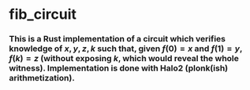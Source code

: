 # fib_circuit

### This is a Rust implementation of a circuit which verifies knowledge of $x, y, z, k$ such that, given $f(0) = x$ and $f(1) = y$, $f(k) = z$ (without exposing $k$, which would reveal the whole witness). Implementation is done with Halo2 (plonk(ish) arithmetization).
